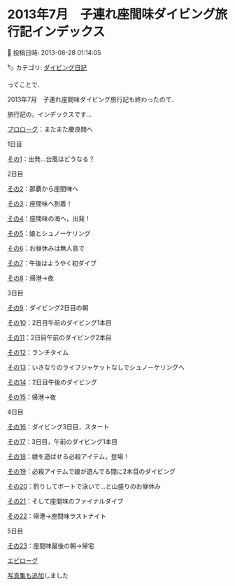 # 2013年7月　子連れ座間味ダイビング旅行記インデックス

📅 投稿日時: 2013-08-28 01:14:05

🏷️ カテゴリ: [ダイビング日記](ce3a7a8d424d112fce83ee85c81a0e344.md)

ってことで．


2013年7月　子連れ座間味ダイビング旅行記も終わったので．


旅行記の，インデックスです…





[プロローグ](e2f5ca919226cdfebd576b08d6f591cca.md)：またまた慶良間へ





1日目


[その1](e6937350461cb735c69296f447cec7000.md)：出発…台風はどうなる？





2日目


[その2](e7b461af0551582997b2611b9fb58617f.md)：那覇から座間味へ


[その3](e195e8e597c46d97a608998acfc5baaa8.md)：座間味へ到着！


[その4](ea8b153a80e453c461ec4b97ec562bf6f.md)：座間味の海へ，出発！


[その5](e5383222252dac1cc0287cd17aee4787a.md)：娘とシュノーケリング


[その6](e186d4cbc5c7421e254556531ed71abd4.md)：お昼休みは無人島で


[その7](e5d791cf31ac4e1ad508e259a5e2f20f5.md)：午後はようやく初ダイブ


[その8](e9e8b4cfd20983ef2af43900710bb87f6.md)：帰港→夜





3日目


[その9](e5069c211da67c5afa4f3c1aca1945255.md)：ダイビング2日目の朝


[その10](e62d0486094774a803f0c2a59bcb35fbd.md)：2日目午前のダイビング1本目


[その11](ee4890e9b56f13977bf99c09695c14920.md)：2日目午前のダイビング2本目


[その12](e53332fab93f4e0c59018b3b00c11ed53.md)：ランチタイム


[その13](e0231f561b21c1eaea28a8e26ce9a9b4f.md)：いきなりのライフジャケットなしでシュノーケリングへ


[その14](e599cd377b1c7069002265a9c976a7f75.md)：2日目午後のダイビング


[その15](e43f2772c90deb3b5aceb4837ef0601ca.md)：帰港→夜





4日目


[その16](ee40c0f093e7130c2e8f2d8afbf480519.md)：ダイビング3日目，スタート


[その17](e335cc94ceab13c5bdeee27e03c8ed70a.md)：3日目，午前のダイビング1本目


[その18](ef0a2acd22abe87a6be69c9e7df86e417.md)：娘を遊ばせる必殺アイテム，登場！


[その19](e6473de3b74265266ee621e341c897aa0.md)：必殺アイテムで娘が遊んでる間に2本目のダイビング


[その20](ed4473b61e8a087b25640971de50e64ff.md)：釣りしてボートで泳いで…と山盛りのお昼休み


[その21](e5252fb8d5255f8acd0213cd912cbe6ae.md)：そして座間味のファイナルダイブ


[その22](eb6d3d6aaadb59178aeacbab1d6c504dd.md)：帰港→座間味ラストナイト





5日目


[その23](e7ccfcaa6ef321f6dd1b998cf8e161ec8.md)：座間味最後の朝→帰宅





[エピローグ]()





[写真集も追加](https://picasaweb.google.com/101876336039276321250)しました
